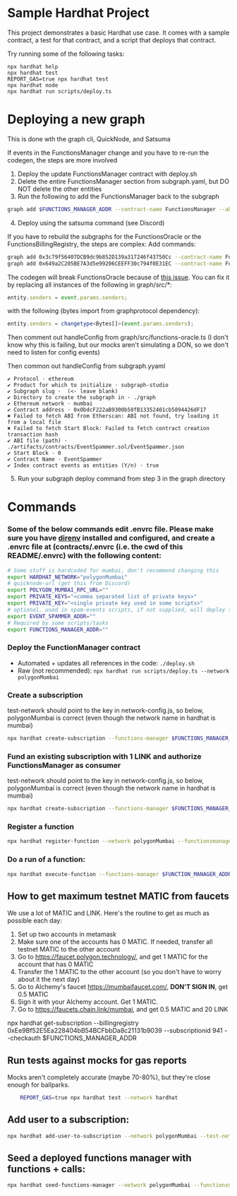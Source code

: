 # Sample Hardhat Project

This project demonstrates a basic Hardhat use case. It comes with a sample contract, a test for that contract, and a
script that deploys that contract.

Try running some of the following tasks:

```shell
npx hardhat help
npx hardhat test
REPORT_GAS=true npx hardhat test
npx hardhat node
npx hardhat run scripts/deploy.ts
```

# Deploying a new graph

This is done wth the graph cli, QuickNode, and Satsuma

If events in the FunctionsManager change and you have to re-run the codegen, the steps are more involved

1. Deploy the update FunctionsManager contract with deploy.sh
2. Delete the entire FunctionsManager section from subgraph.yaml, but DO NOT delete the other entities
3. Run the following to add the FunctionsManager back to the subgraph

```bash
graph add $FUNCTIONS_MANAGER_ADDR --contract-name FunctionsManager --abi ../artifacts/contracts/FunctionsManager.sol/FunctionsManager.json
```

4. Deploy using the satsuma command (see Discord)

If you have to rebuild the subgraphs for the FunctionsOracle or the FunctionsBillingRegistry, the steps are complex:
Add commands:

```bash
graph add 0x3c79f56407DCB9dc9b852D139a317246f43750Cc --contract-name FunctionsBillingRegistry --abi ../artifacts/contracts/functions/FunctionsBillingRegistry.sol/FunctionsBillingRegistry.json
graph add 0x649a2C205BE7A3d5e99206CEEFF30c794f0E31EC --contract-name FunctionsOracle --abi ../artifacts/contracts/functions/FunctionsOracle.sol/FunctionsOracle.json
```

The codegen will break FunctionsOracle because
of [this issue](https://github.com/graphprotocol/graph-tooling/issues/1017). You can fix it by replacing all instances
of the following in graph/src/\*:

```typescript
entity.senders = event.params.senders;
```

with the following (bytes import from graphprotocol dependency):

```typescript
entity.senders = changetype<Bytes[]>(event.params.senders);
```

Then comment out handleConfig from graph/src/functions-oracle.ts (I don't know why this is failing, but our mocks aren't
simulating a DON, so we don't need to listen for config events)

Then common out handleConfig from subgraph.yyaml

```
✔ Protocol · ethereum
✔ Product for which to initialize · subgraph-studio
✔ Subgraph slug ·  (<- leave blank)
✔ Directory to create the subgraph in · ./graph
✔ Ethereum network · mumbai
✔ Contract address · 0x0bdcF222aB9300b58fB13352401cb5894426dF17
✖ Failed to fetch ABI from Etherscan: ABI not found, try loading it from a local file
✖ Failed to fetch Start Block: Failed to fetch contract creation transaction hash
✔ ABI file (path) · ./artifacts/contracts/EventSpammer.sol/EventSpammer.json
✔ Start Block · 0
✔ Contract Name · EventSpammer
✔ Index contract events as entities (Y/n) · true
```

5. Run your subgraph deploy command from step 3 in the graph directory

# Commands

### Some of the below commands edit .envrc file. Please make sure you have [direnv](https://direnv.net/) installed and configured, and create a .envrc file at (<repo root>contracts/.envrc (i.e. the cwd of this README/.envrc) with the following content:

```bash
# Some stuff is hardcoded for mumbai, don't recommend changing this
export HARDHAT_NETWORK="polygonMumbai"
# quicknode-url (get this from Discord)
export POLYGON_MUMBAI_RPC_URL=""
export PRIVATE_KEYS="<comma separated list of private keys>"
export PRIVATE_KEY="<single private key used in some scripts>"
# optional, used in spam-events scripts, if not supplied, will deploy the EventSpammer
export EVENT_SPAMMER_ADDR=""
# Required by some scripts/tasks
export FUNCTIONS_MANAGER_ADDR=""
```

### Deploy the FunctionManager contract

- Automated + updates all references in the code: `./deploy.sh`
- Raw (not recommended): `npx hardhat run scripts/deploy.ts --network polygonMumbai`

### Create a subscription

test-network should point to the key in network-config.js, so below, polygonMumbai is correct (even though the network
name in hardhat is mumbai)

```bash
npx hardhat create-subscription --functions-manager $FUNCTIONS_MANAGER_ADDR --test-network polygonMumbai  --network $HARDHAT_NETWORK
```

### Fund an existing subscription with 1 LINK and authorize FunctionsManager as consumer

test-network should point to the key in network-config.js, so below, polygonMumbai is correct (even though the network
name in hardhat is mumbai)

```bash
npx hardhat create-subscription --functions-manager $FUNCTIONS_MANAGER_ADDR --test-network polygonMumbai --subscription-id 941  --network $HARDHAT_NETWORK
```

### Register a function

```bash
npx hardhat register-function --network polygonMumbai --functionsmanager $FUNCTIONS_MANAGER_ADDR
```

### Do a run of a function:

```bash
npx hardhat execute-function --functions-manager $FUNCTION_MANAGER_ADDR --network $HARDHAT_NETWORK --function-id <hex-string-of-function-id>
```

### 

## How to get maximum testnet MATIC from faucets

We use a lot of MATIC and LINK. Here's the routine to get as much as possible each day:

1. Set up two accounts in metamask
2. Make sure one of the accounts has 0 MATIC. If needed, transfer all testnet MATIC to the other account
3. Go to https://faucet.polygon.technology/, and get 1 MATIC for the account that has 0 MATIC
4. Transfer the 1 MATIC to the other account (so you don't have to worry about it the next day)
5. Go to Alchemy's faucet https://mumbaifaucet.com/, **DON'T SIGN IN**, get 0.5 MATIC
6. Sign it with your Alchemy account. Get 1 MATIC.
7. Go to https://faucets.chain.link/mumbai, and get 0.5 MATIC and 20 LINK

npx hardhat get-subscription --billingregistry 0xEe9Bf52E5Ea228404bB54BCFbbDa8c21131b9039 --subscriptionid 941 --checkauth $FUNCTIONS_MANAGER_ADDR

## Run tests against mocks for gas reports

Mocks aren't completely accurate (maybe 70-80%), but they're close enough for ballparks.

```bash
    REPORT_GAS=true npx hardhat test --network hardhat
```

## Add user to a subscription:

```bash
npx hardhat add-user-to-subscription --network polygonMumbai --test-network mumbai --subscriptionid $FUNCTIONS_SUBSCRIPTION_ID --authorizeuser 0x6e21f424111492b79f24e5400412913af2820a01
```

## Seed a deployed functions manager with functions + calls:

```bash
npx hardhat seed-functions-manager --network polygonMumbai --functionsmanager $FUNCTIONS_MANAGER_ADDR
```
